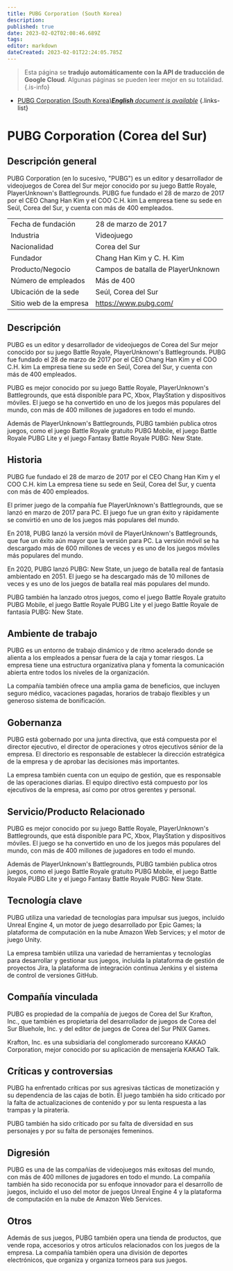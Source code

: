 ```yaml
---
title: PUBG Corporation (South Korea)
description: 
published: true
date: 2023-02-02T02:08:46.689Z
tags: 
editor: markdown
dateCreated: 2023-02-01T22:24:05.785Z
---
```


> Esta página se **tradujo automáticamente con la API de traducción de Google Cloud**.
Algunas páginas se pueden leer mejor en su totalidad.{.is-info}



- [PUBG Corporation (South Korea)***English** document is available*](/en/Knowledge-base/Dictionary/Company/pubg-corporation-south-korea)
{.links-list}

# PUBG Corporation (Corea del Sur)

## Descripción general
PUBG Corporation (en lo sucesivo, "PUBG") es un editor y desarrollador de videojuegos de Corea del Sur mejor conocido por su juego Battle Royale, PlayerUnknown's Battlegrounds. PUBG fue fundado el 28 de marzo de 2017 por el CEO Chang Han Kim y el COO C.H. kim La empresa tiene su sede en Seúl, Corea del Sur, y cuenta con más de 400 empleados.

| | |
|-|-|
| Fecha de fundación | 28 de marzo de 2017 |
| Industria | Videojuego |
| Nacionalidad | Corea del Sur |
| Fundador | Chang Han Kim y C. H. Kim |
| Producto/Negocio | Campos de batalla de PlayerUnknown |
| Número de empleados | Más de 400 |
| Ubicación de la sede | Seúl, Corea del Sur |
| Sitio web de la empresa | https://www.pubg.com/ |

## Descripción
PUBG es un editor y desarrollador de videojuegos de Corea del Sur mejor conocido por su juego Battle Royale, PlayerUnknown's Battlegrounds. PUBG fue fundado el 28 de marzo de 2017 por el CEO Chang Han Kim y el COO C.H. kim La empresa tiene su sede en Seúl, Corea del Sur, y cuenta con más de 400 empleados.

PUBG es mejor conocido por su juego Battle Royale, PlayerUnknown's Battlegrounds, que está disponible para PC, Xbox, PlayStation y dispositivos móviles. El juego se ha convertido en uno de los juegos más populares del mundo, con más de 400 millones de jugadores en todo el mundo.

Además de PlayerUnknown's Battlegrounds, PUBG también publica otros juegos, como el juego Battle Royale gratuito PUBG Mobile, el juego Battle Royale PUBG Lite y el juego Fantasy Battle Royale PUBG: New State.

## Historia
PUBG fue fundado el 28 de marzo de 2017 por el CEO Chang Han Kim y el COO C.H. kim La empresa tiene su sede en Seúl, Corea del Sur, y cuenta con más de 400 empleados.

El primer juego de la compañía fue PlayerUnknown's Battlegrounds, que se lanzó en marzo de 2017 para PC. El juego fue un gran éxito y rápidamente se convirtió en uno de los juegos más populares del mundo.

En 2018, PUBG lanzó la versión móvil de PlayerUnknown's Battlegrounds, que fue un éxito aún mayor que la versión para PC. La versión móvil se ha descargado más de 600 millones de veces y es uno de los juegos móviles más populares del mundo.

En 2020, PUBG lanzó PUBG: New State, un juego de batalla real de fantasía ambientado en 2051. El juego se ha descargado más de 10 millones de veces y es uno de los juegos de batalla real más populares del mundo.

PUBG también ha lanzado otros juegos, como el juego Battle Royale gratuito PUBG Mobile, el juego Battle Royale PUBG Lite y el juego Battle Royale de fantasía PUBG: New State.

## Ambiente de trabajo
PUBG es un entorno de trabajo dinámico y de ritmo acelerado donde se alienta a los empleados a pensar fuera de la caja y tomar riesgos. La empresa tiene una estructura organizativa plana y fomenta la comunicación abierta entre todos los niveles de la organización.

La compañía también ofrece una amplia gama de beneficios, que incluyen seguro médico, vacaciones pagadas, horarios de trabajo flexibles y un generoso sistema de bonificación.

## Gobernanza
PUBG está gobernado por una junta directiva, que está compuesta por el director ejecutivo, el director de operaciones y otros ejecutivos sénior de la empresa. El directorio es responsable de establecer la dirección estratégica de la empresa y de aprobar las decisiones más importantes.

La empresa también cuenta con un equipo de gestión, que es responsable de las operaciones diarias. El equipo directivo está compuesto por los ejecutivos de la empresa, así como por otros gerentes y personal.

## Servicio/Producto Relacionado
PUBG es mejor conocido por su juego Battle Royale, PlayerUnknown's Battlegrounds, que está disponible para PC, Xbox, PlayStation y dispositivos móviles. El juego se ha convertido en uno de los juegos más populares del mundo, con más de 400 millones de jugadores en todo el mundo.

Además de PlayerUnknown's Battlegrounds, PUBG también publica otros juegos, como el juego Battle Royale gratuito PUBG Mobile, el juego Battle Royale PUBG Lite y el juego Fantasy Battle Royale PUBG: New State.

## Tecnología clave
PUBG utiliza una variedad de tecnologías para impulsar sus juegos, incluido Unreal Engine 4, un motor de juego desarrollado por Epic Games; la plataforma de computación en la nube Amazon Web Services; y el motor de juego Unity.

La empresa también utiliza una variedad de herramientas y tecnologías para desarrollar y gestionar sus juegos, incluida la plataforma de gestión de proyectos Jira, la plataforma de integración continua Jenkins y el sistema de control de versiones GitHub.

## Compañía vinculada
PUBG es propiedad de la compañía de juegos de Corea del Sur Krafton, Inc., que también es propietaria del desarrollador de juegos de Corea del Sur Bluehole, Inc. y del editor de juegos de Corea del Sur PNIX Games.

Krafton, Inc. es una subsidiaria del conglomerado surcoreano KAKAO Corporation, mejor conocido por su aplicación de mensajería KAKAO Talk.

## Críticas y controversias
PUBG ha enfrentado críticas por sus agresivas tácticas de monetización y su dependencia de las cajas de botín. El juego también ha sido criticado por la falta de actualizaciones de contenido y por su lenta respuesta a las trampas y la piratería.

PUBG también ha sido criticado por su falta de diversidad en sus personajes y por su falta de personajes femeninos.

## Digresión
PUBG es una de las compañías de videojuegos más exitosas del mundo, con más de 400 millones de jugadores en todo el mundo. La compañía también ha sido reconocida por su enfoque innovador para el desarrollo de juegos, incluido el uso del motor de juegos Unreal Engine 4 y la plataforma de computación en la nube de Amazon Web Services.

## Otros
Además de sus juegos, PUBG también opera una tienda de productos, que vende ropa, accesorios y otros artículos relacionados con los juegos de la empresa. La compañía también opera una división de deportes electrónicos, que organiza y organiza torneos para sus juegos.